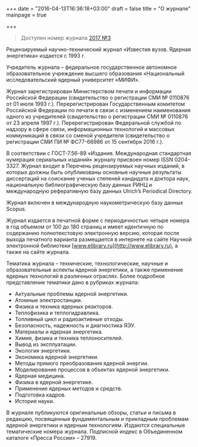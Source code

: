 +++
date = "2016-04-13T16:36:18+03:00"
draft = false
title = "О журнале"
mainpage = true

+++

> Доступен номер журнала  [2017 №3](/issue/2017-03/)

Рецензируемый научно-технический журнал «Известия вузов. Ядерная энергетика» издается с 1993 г. 

Учредитель журнала – федеральное государственное автономное образовательное учреждение высшего образования «Национальный исследовательский ядерный университет «МИФИ». 

Журнал зарегистрирован Министерством печати и информации Российской Федерации (свидетельство о регистрации СМИ № 0110876 от 01 июля 1993 г.). Перерегистрирован Государственным комитетом Российской Федерации по печати в связи с изменением наименования одного из учредителей (свидетельство о регистрации СМИ № 0110876 от 23 апреля 1997 г.). Перерегистрирован Федеральной службой по надзору в сфере связи, информационных технологий и массовых коммуникаций в связи со сменой учредителя (свидетельство о регистрации СМИ ПИ № ФС77-66986 от 15 сентября 2016 г.).

В соответствии с ГОСТ-7.56-89 «Издания. Международная стандартная нумерация сериальных изданий» журналу присвоен номер ISSN 0204-3327.
Журнал входит в Перечень рецензируемых научных изданий, в которых должны быть опубликованы основные научные результаты диссертаций на соискание ученых степеней кандидата и доктора наук, национальную библиографическую базу данных РИНЦ и международную реферативную базу данных Ulrich’s Periodical Directory.

Журнал включен в международную наукометрическую базу данных Scopus.

Журнал издается в печатной форме с периодичностью четыре номера в год объемом от 100 до 180 страниц и имеет идентичную по содержанию полнотекстовую электронную версию, которая после выхода печатного варианта размещается в интернете на сайте Научной электронной библиотеки [www.elibrary.ru](http://www.elibrary.ru), а также на сайте журнала.

Тематика журнала – технические, технологические, научные и образовательные аспекты ядерной энергетики, а также применение ядерных технологий в различных отраслях. 
Более подробное представление тематики дано в рубриках журнала:

* Актуальные проблемы ядерной энергетики.
* Атомные электростанции. 
* Физика и техника ядерных реакторов. 
* Теплофизика и теплогидравлика. 
* Топливный цикл и радиоактивные отходы. 
* Безопасность, надежность и диагностика ЯЭУ. 
* Материалы и ядерная энергетика. 
* Химия, физика и техника теплоносителей. 
* Вывод из эксплуатации. 
* Экология энергетики.
* Экономика ядерной энергетики. 
* Методы прямого преобразования ядерной энергии. 
* Моделирование процессов в объектах ядерной энергетики. 
* Ядерная медицина. 
* Физика в ядерной энергетике. 
* Применение ядерных методов и средств. 
* Подготовка кадров. 
* История науки. 

В журнале публикуются оригинальные обзоры, статьи и письма в редакцию, посвященные фундаментальным и прикладным проблемам ядерной энергетики и ядерным технологиям. 
Издаются специальные тематические номера журнала.
Подписной индекс в Объединенном каталоге «Пресса России» – 27919.
